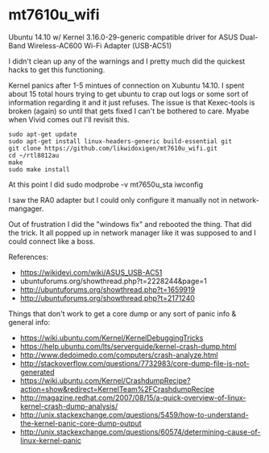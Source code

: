 # mt7610u_wifi
Ubuntu 14.10 w/ Kernel 3.16.0-29-generic compatible driver for ASUS Dual-Band Wireless-AC600 Wi-Fi Adapter (USB-AC51)

I didn't clean up any of the warnings and I pretty much did the quickest hacks to get this functioning.

Kernel panics after 1-5 mintues of connection on Xubuntu 14.10. I spent about 15 total hours trying to get ubuntu to crap out logs or some sort of information regarding it and it just refuses. The issue is that Kexec-tools is broken (again) so until that gets fixed I can't be bothered to care. Myabe when Vivid comes out I'll revisit this.

```
sudo apt-get update
sudo apt-get install linux-headers-generic build-essential git
git clone https://github.com/likwidoxigen/mt7610u_wifi.git
cd ~/rtl8812au
make
sudo make install
```
  

At this point I did 
sudo modprobe -v mt7650u_sta
iwconfig

I saw the RA0 adapter but I could only configure it manually not in network-mangager. 

Out of frustration I did the "windows fix" and rebooted the thing. That did the trick.
It all popped up in network manager like it was supposed to and I could connect like a boss.



References:
- https://wikidevi.com/wiki/ASUS_USB-AC51
- ubuntuforums.org/showthread.php?t=2228244&page=1
- http://ubuntuforums.org/showthread.php?t=1659919
- http://ubuntuforums.org/showthread.php?t=2171240


Things that don't work to get a core dump or any sort of panic info & general info:
- https://wiki.ubuntu.com/Kernel/KernelDebuggingTricks  
- https://help.ubuntu.com/lts/serverguide/kernel-crash-dump.html
- http://www.dedoimedo.com/computers/crash-analyze.html
- http://stackoverflow.com/questions/7732983/core-dump-file-is-not-generated
- https://wiki.ubuntu.com/Kernel/CrashdumpRecipe?action=show&redirect=KernelTeam%2FCrashdumpRecipe
- http://magazine.redhat.com/2007/08/15/a-quick-overview-of-linux-kernel-crash-dump-analysis/
- http://unix.stackexchange.com/questions/5459/how-to-understand-the-kernel-panic-core-dump-output
- http://unix.stackexchange.com/questions/60574/determining-cause-of-linux-kernel-panic
